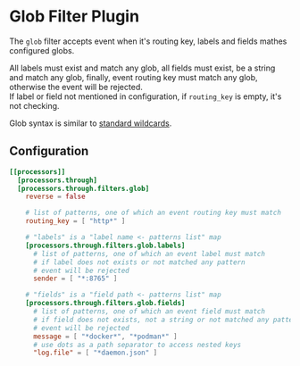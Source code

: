 # Glob Filter Plugin

The `glob` filter accepts event when it's routing key, labels and fields mathes configured globs. 

All labels must exist and match any glob, all fields must exist, be a string and match any glob, finally, event routing key must match any glob, otherwise the event will be rejected.  
If label or field not mentioned in configuration, if `routing_key` is empty, it's not checking.

Glob syntax is similar to [standard wildcards](https://tldp.org/LDP/GNU-Linux-Tools-Summary/html/x11655.htm).

## Configuration
```toml
[[processors]]
  [processors.through]
  [processors.through.filters.glob]
    reverse = false

    # list of patterns, one of which an event routing key must match
    routing_key = [ "http*" ]

    # "labels" is a "label name <- patterns list" map
    [processors.through.filters.glob.labels]
      # list of patterns, one of which an event label must match
      # if label does not exists or not matched any pattern
      # event will be rejected
      sender = [ "*:8765" ]

    # "fields" is a "field path <- patterns list" map
    [processors.through.filters.glob.fields]
      # list of patterns, one of which an event field must match
      # if field does not exists, not a string or not matched any pattern
      # event will be rejected
      message = [ "*docker*", "*podman*" ]
      # use dots as a path separator to access nested keys
      "log.file" = [ "*daemon.json" ]
```
